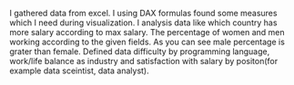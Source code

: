 I gathered data from excel. I using DAX formulas found some measures which I need during visualization. I analysis data like which country has more salary according to max salary.  The percentage of women and men working according to the given fields. As you can see male percentage is grater than female. Defined data difficulty by programming language, work/life balance as industry and satisfaction with salary by positon(for example data sceintist, data analyst).  
